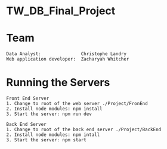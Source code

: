 # TW_DB_Final_Project

# Team
    Data Analyst:               Christophe Landry
    Web application developer:  Zacharyah Whitcher

# Running the Servers
    Front End Server
    1. Change to root of the web server ./Project/FronEnd
    2. Install node modules: npm install
    3. Start the server: npm run dev

    Back End Server
    1. Change to root of the back end server ./Project/BackEnd
    2. Install node modules: npm intall
    3. Start the server: npm start